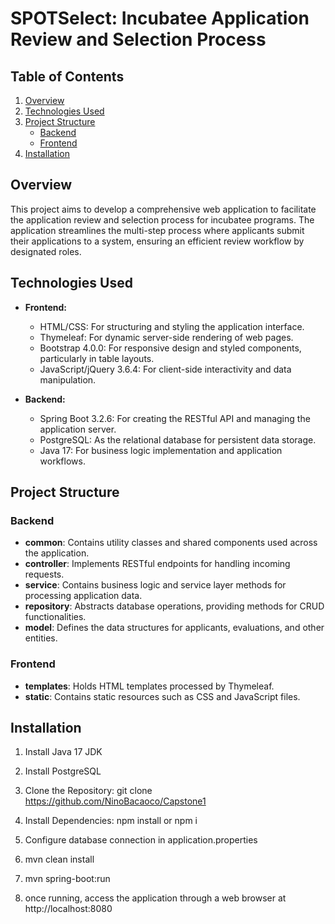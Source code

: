 # SPOTSelect: Incubatee Application Review and Selection Process

## Table of Contents

1. [Overview](#overview)
2. [Technologies Used](#technologies-used)
3. [Project Structure](#project-structure)
   - [Backend](#backend)
   - [Frontend](#frontend) 
4. [Installation](#installation)

## Overview

This project aims to develop a comprehensive web application to facilitate the application review and selection process for incubatee programs. The application streamlines the multi-step process where applicants submit their applications to a system, ensuring an efficient review workflow by designated roles.

## Technologies Used

- **Frontend:**

  - HTML/CSS: For structuring and styling the application interface.
  - Thymeleaf: For dynamic server-side rendering of web pages.
  - Bootstrap 4.0.0: For responsive design and styled components, particularly in table layouts.
  - JavaScript/jQuery 3.6.4: For client-side interactivity and data manipulation.

- **Backend:**
  - Spring Boot 3.2.6: For creating the RESTful API and managing the application server.
  - PostgreSQL: As the relational database for persistent data storage.
  - Java 17: For business logic implementation and application workflows.

## Project Structure

### Backend

- **common**: Contains utility classes and shared components used across the application.
- **controller**: Implements RESTful endpoints for handling incoming requests.
- **service**: Contains business logic and service layer methods for processing application data.
- **repository**: Abstracts database operations, providing methods for CRUD functionalities.
- **model**: Defines the data structures for applicants, evaluations, and other entities.

### Frontend

- **templates**: Holds HTML templates processed by Thymeleaf.
- **static**: Contains static resources such as CSS and JavaScript files.

## Installation
1. Install Java 17 JDK
2. Install PostgreSQL

3. Clone the Repository: git clone https://github.com/NinoBacaoco/Capstone1

4. Install Dependencies: npm install or npm i
5. Configure database connection in application.properties
6. mvn clean install
7. mvn spring-boot:run
8. once running, access the application through a web browser at http://localhost:8080